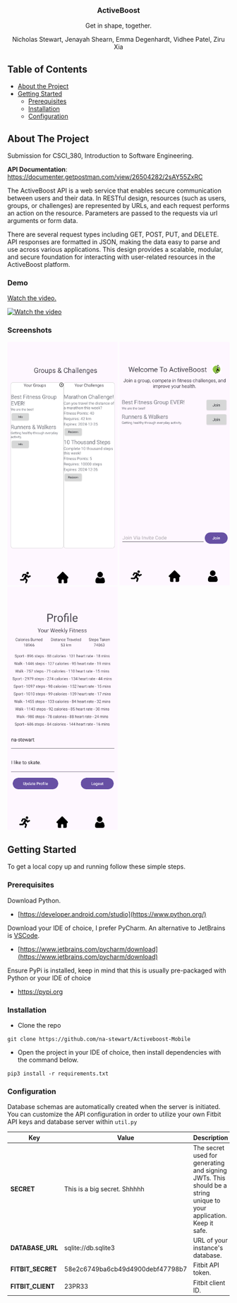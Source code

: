 <!-- PROJECT LOGO -->
<br />
<p align="center">
  <h3 align="center">ActiveBoost</h3>

  <p align="center">
    Get in shape, together.
  </p>
  <p align="center">
    Nicholas Stewart, Jenayah Shearn, Emma Degenhardt, Vidhee Patel, Ziru Xia
  </p>
</p>

<!-- TABLE OF CONTENTS -->
## Table of Contents

* [About the Project](#about-the-project)
* [Getting Started](#getting-started)
  * [Prerequisites](#prerequisites)
  * [Installation](#installation)
  * [Configuration](#configuration)

<!-- ABOUT THE PROJECT -->
## About The Project

Submission for CSCI_380, Introduction to Software Engineering.

**API Documentation**: https://documenter.getpostman.com/view/26504282/2sAY55ZxRC

The ActiveBoost API is a web service that enables secure communication between users and their data. 
In RESTful design, resources (such as users, groups, or challenges) are represented by URLs, and each request performs an action on the resource. 
Parameters are passed to the requests via url arguments or form data.

There are several request types including GET, POST, PUT, and DELETE. 
API responses are formatted in JSON, making the data easy to parse and use across various applications. 
This design provides a scalable, modular, and secure foundation for interacting with user-related resources in the ActiveBoost platform.

### Demo

[Watch the video.](https://www.youtube.com/watch?v=iu8YumIYoS8)

[![Watch the video](https://img.youtube.com/vi/iu8YumIYoS8/0.jpg)](https://www.youtube.com/watch?v=iu8YumIYoS8)

### Screenshots

<div>
  <img src="https://github.com/na-stewart/Activeboost-Mobile/blob/master/preview2.PNG" alt="Image 2" width="250" height="550">
  <img src="https://github.com/na-stewart/Activeboost-Mobile/blob/master/preview.PNG" alt="Image 1" width="250" height="550">
  <img src="https://github.com/na-stewart/Activeboost-Mobile/blob/master/preview3.PNG" alt="Image 3" width="250" height="550">
</div>

<!-- GETTING STARTED -->
## Getting Started

To get a local copy up and running follow these simple steps.

### Prerequisites

Download Python.

* [https://developer.android.com/studio](https://www.python.org/)

Download your IDE of choice, I prefer PyCharm. An alternative to JetBrains is [VSCode](https://code.visualstudio.com/).

* [https://www.jetbrains.com/pycharm/download](https://www.jetbrains.com/pycharm/download)

Ensure PyPi is installed, keep in mind that this is usually pre-packaged with Python or your IDE of choice

* https://pypi.org

### Installation

* Clone the repo
  
```shell
git clone https://github.com/na-stewart/Activeboost-Mobile
```

* Open the project in your IDE of choice, then install dependencies with the command below.

```shell
pip3 install -r requirements.txt
```

### Configuration

Database schemas are automatically created when the server is initiated. You can customize the API configuration in order to utilize your own Fitbit API keys and database server within `util.py`

| Key               | Value                            | Description                                                                                                        |
|-------------------|----------------------------------|--------------------------------------------------------------------------------------------------------------------|
| **SECRET**        | This is a big secret. Shhhhh     | The secret used for generating and signing JWTs. This should be a string unique to your application. Keep it safe. |
| **DATABASE_URL**  | sqlite://db.sqlite3              | URL of your instance's database.                                                                                   |
| **FITBIT_SECRET** | 58e2c6749ba6cb49d4900debf47798b7 | Fitbit API token.                                                                                                  |
| **FITBIT_CLIENT** | 23PR33                           | Fitbit client ID.           



